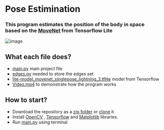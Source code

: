 # Pose Estimination
<h3>This program estimates the position of the body in space based on the <a href="https://www.tensorflow.org/hub/tutorials/movenet">MoveNet</a> from Tensorflow Lite</h3>

![image](https://github.com/sleepwallking/pose-estimination/blob/main/readme.gif)

<h2>What each file does?</h2>
<ul type="square">
  <li><a href="https://github.com/sleepwallking/pose-estimination/blob/main/main.py">main.py</a> main project file</li> 
  <li><a href="https://github.com/sleepwallking/pose-estimination/blob/main/edges.py">edges.py</a> needed to store the edges set</li>
  <li><a href="https://github.com/sleepwallking/pose-estimination/blob/main/lite-model_movenet_singlepose_lightning_3.tflite">lite-model_movenet_singlepose_lightning_3.tflite</a> model from Tensorflow</li>
  <li><a href="https://github.com/sleepwallking/pose-estimination/blob/main/Video.mp4">Video.mp4</a> to demonstrate how the program works</li>
</ul>

<h2>How to start?</h2>
<ul type="square">
  <li>Download the repository as a <a href="https://github.com/sleepwallking/pose-estimination">zip folder</a> or <a href="https://github.com/sleepwallking/pose-estimination.git">clone</a> it</li>
  <li>Install <a href="https://opencv.org/">OpenCV</a> , <a href="https://www.tensorflow.org/">Tensorflow</a> and <a href="https://matplotlib.org/">Matplotlib</a> libraries.</li>
  <li>Run <a href="https://github.com/sleepwallking/pose-estimination/blob/main/main.py">main.py</a> using terminal</li>
</ul>
